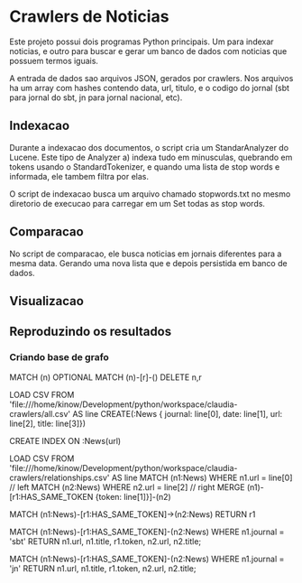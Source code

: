# Crawlers de Noticias

Este projeto possui dois programas Python principais. Um para indexar noticias, e outro
para buscar e gerar um banco de dados com noticias que possuem termos iguais.

A entrada de dados sao arquivos JSON, gerados por crawlers. Nos arquivos ha um array com
hashes contendo data, url, titulo, e o codigo do jornal (sbt para jornal do sbt, jn para
jornal nacional, etc).

## Indexacao

Durante a indexacao dos documentos, o script cria um StandarAnalyzer do Lucene. Este tipo
de Analyzer a) indexa tudo em minusculas, quebrando em tokens usando o StandardTokenizer, 
e quando uma lista de stop words e informada, ele tambem filtra por elas.

O script de indexacao busca um arquivo chamado stopwords.txt no mesmo diretorio de execucao
para carregar em um Set todas as stop words.

## Comparacao

No script de comparacao, ele busca noticias em jornais diferentes para a mesma data. Gerando
uma nova lista que e depois persistida em banco de dados.

## Visualizacao

## Reproduzindo os resultados

### Criando base de grafo

MATCH (n)
OPTIONAL MATCH (n)-[r]-()
DELETE n,r

LOAD CSV FROM 'file:///home/kinow/Development/python/workspace/claudia-crawlers/all.csv' AS line 
CREATE(:News { journal: line[0], date: line[1], url: line[2], title: line[3]})

CREATE INDEX ON :News(url)

LOAD CSV FROM 'file:///home/kinow/Development/python/workspace/claudia-crawlers/relationships.csv' AS line 
MATCH (n1:News) 
WHERE n1.url = line[0] // left 
MATCH (n2:News) 
WHERE n2.url = line[2] // right
MERGE (n1)-[r1:HAS_SAME_TOKEN {token: line[1]}]-(n2) 

MATCH (n1:News)-[r1:HAS_SAME_TOKEN]->(n2:News) RETURN r1 

MATCH (n1:News)-[r1:HAS_SAME_TOKEN]-(n2:News) WHERE n1.journal = 'sbt' RETURN n1.url, n1.title, r1.token, n2.url, n2.title;

MATCH (n1:News)-[r1:HAS_SAME_TOKEN]-(n2:News) WHERE n1.journal = 'jn' RETURN n1.url, n1.title, r1.token, n2.url, n2.title;
